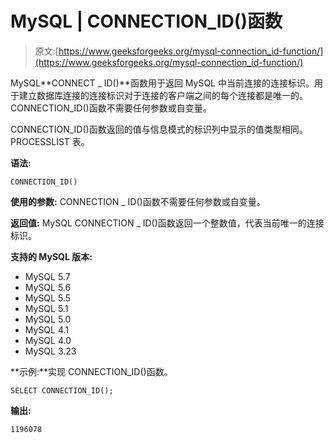 # MySQL | CONNECTION_ID()函数

> 原文:[https://www.geeksforgeeks.org/mysql-connection_id-function/](https://www.geeksforgeeks.org/mysql-connection_id-function/)

MySQL**CONNECT _ ID()**函数用于返回 MySQL 中当前连接的连接标识。用于建立数据库连接的连接标识对于连接的客户端之间的每个连接都是唯一的。CONNECTION_ID()函数不需要任何参数或自变量。

CONNECTION_ID()函数返回的值与信息模式的标识列中显示的值类型相同。PROCESSLIST 表。

**语法:**

```
CONNECTION_ID()
```

**使用的参数:**
CONNECTION _ ID()函数不需要任何参数或自变量。

**返回值:**
MySQL CONNECTION _ ID()函数返回一个整数值，代表当前唯一的连接标识。

**支持的 MySQL 版本:**

*   MySQL 5.7
*   MySQL 5.6
*   MySQL 5.5
*   MySQL 5.1
*   MySQL 5.0
*   MySQL 4.1
*   MySQL 4.0
*   MySQL 3.23

**示例:**实现 CONNECTION_ID()函数。

```
SELECT CONNECTION_ID(); 
```

**输出:**

```
1196078 
```